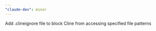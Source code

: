 ```yaml
---
"claude-dev": minor
---
```


Add .clineignore file to block Cline from accessing specified file patterns